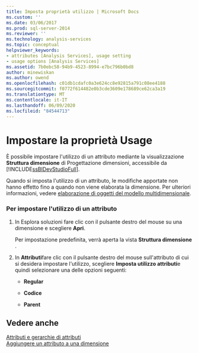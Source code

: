 ```yaml
---
title: Imposta proprietà utilizzo | Microsoft Docs
ms.custom: ''
ms.date: 03/06/2017
ms.prod: sql-server-2014
ms.reviewer: ''
ms.technology: analysis-services
ms.topic: conceptual
helpviewer_keywords:
- attributes [Analysis Services], usage setting
- usage options [Analysis Services]
ms.assetid: 7b0ebc58-94b9-4523-8994-e7bc796b0bd8
author: minewiskan
ms.author: owend
ms.openlocfilehash: c01db1cdafc0a3e624cc8e92815a791c08ee4188
ms.sourcegitcommit: f0772f614482e0b3cde3609e178689ce62ca3a19
ms.translationtype: MT
ms.contentlocale: it-IT
ms.lasthandoff: 06/09/2020
ms.locfileid: "84544713"
---
```

# <a name="set-usage-property"></a>Impostare la proprietà Usage
  È possibile impostare l'utilizzo di un attributo mediante la visualizzazione **Struttura dimensione** di Progettazione dimensioni, accessibile da [!INCLUDE[ssBIDevStudioFull](../../includes/ssbidevstudiofull-md.md)].  
  
 Quando si imposta l'utilizzo di un attributo, le modifiche apportate non hanno effetto fino a quando non viene elaborata la dimensione. Per ulteriori informazioni, vedere [elaborazione di oggetti del modello multidimensionale](processing-a-multidimensional-model-analysis-services.md).  
  
### <a name="to-set-usage-for-an-attribute"></a>Per impostare l'utilizzo di un attributo  
  
1.  In Esplora soluzioni fare clic con il pulsante destro del mouse su una dimensione e scegliere **Apri**.  
  
     Per impostazione predefinita, verrà aperta la vista **Struttura dimensione** .  
  
2.  In **Attributi**fare clic con il pulsante destro del mouse sull'attributo di cui si desidera impostare l'utilizzo, scegliere **Imposta utilizzo attributi**e quindi selezionare una delle opzioni seguenti:  
  
    -   **Regular**  
  
    -   **Codice**  
  
    -   **Parent**  
  
## <a name="see-also"></a>Vedere anche  
 [Attributi e gerarchie di attributi](../multidimensional-models-olap-logical-dimension-objects/attributes-and-attribute-hierarchies.md)   
 [Aggiungere un attributo a una dimensione](attribute-properties-add-an-attribute-to-a-dimension.md)  
  
  
